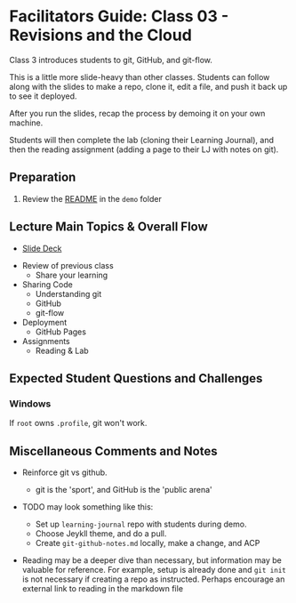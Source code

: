 # Facilitators Guide: Class 03 - Revisions and the Cloud

Class 3 introduces students to git, GitHub, and git-flow. 

This is a little more slide-heavy than other classes. Students can follow along with the slides to make a repo, clone it, edit a file, and push it back up to see it deployed. 

After you run the slides, recap the process by demoing it on your own machine. 

Students will then complete the lab (cloning their Learning Journal), and then the reading assignment (adding a page to their LJ with notes on git).

## Preparation
1. Review the [README](../demo/) in the `demo` folder

## Lecture Main Topics & Overall Flow
* [Slide Deck](https://docs.google.com/presentation/d/1o-pJT27mq-eBdaVTiQmcanrLY3MNf0O-7GzNQJkwcuU/edit)
- Review of previous class
  - Share your learning
- Sharing Code
  - Understanding git
  - GitHub
  - git-flow
- Deployment
  - GitHub Pages
- Assignments
  - Reading & Lab


## Expected Student Questions and Challenges

### Windows

If `root` owns `.profile`, git won't work. 



## Miscellaneous Comments and Notes
- Reinforce git vs github.
  - git is the 'sport', and GitHub is the 'public arena'
- TODO may look something like this:  
  - Set up `learning-journal` repo with students during demo.  
  - Choose Jeykll theme, and do a pull.
  - Create `git-github-notes.md` locally, make a change, and ACP

- Reading may be a deeper dive than necessary, but information may be valuable for reference.  For example, setup is already done and `git init` is not necessary if creating a repo as instructed.  Perhaps encourage an external link to reading in the markdown file